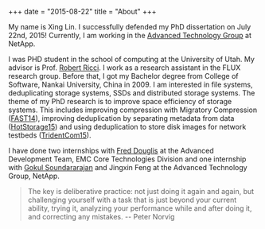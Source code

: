+++
date = "2015-08-22"
title = "About"
+++

My name is Xing Lin. I successfully defended my PhD dissertation on July 22nd, 2015! Currently, I am working in the [Advanced Technology Group][atg] at NetApp.  

I was PHD student in the school of computing at the University of Utah. My advisor is Prof. [Robert Ricci][Robert-Ricci]. I work as a research assistant in the FLUX research group. Before that, I got my Bachelor degree from College of Software, Nankai University, China in 2009. I am interested in file systems, deduplicating storage systems, SSDs and distributed storage systems. The theme of my PhD research is to improve space efficiency of storage systems. This includes improving compression with Migratory Compression ([FAST14][fast14]), improving deduplication by separating metadata from data ([HotStorage15][hotstorage15]) and using deduplication to store disk images for network testbeds ([TridentCom15][tridentcom15]).


I have done two internships with [Fred Douglis][fred] at the Advanced Development Team, EMC Core Technologies Division and one internship with 
[Gokul Soundararajan][gokul] and Jingxin Feng at the Advanced Technology Group, NetApp.

<!-- * External reviewer  
  * [Middleware2015][middleware2015]
  * [NAS2016][nas2016]
  * [IPDPS2016][ipdps2016]
-->


> The key is deliberative practice: not just doing it again and again, but challenging yourself with a task that is just beyond your current ability, trying it, analyzing your performance while and after doing it, and correcting any mistakes.     -- Peter Norvig


[atg]: https://atg.netapp.com/
[fred]: http://www.douglis.org/fred/ 
[gokul]: http://www.gokulsoundar.com/
[nfs-connector-github]: https://github.com/NetApp/NetApp-Hadoop-NFS-Connector
[Robert-Ricci]: http://www.flux.utah.edu/users/ricci/
[fast14]: https://www.cs.utah.edu/~xinglin/papers/fast14_final129.pdf
[hotstorage15]: https://www.cs.utah.edu/~xinglin/papers/hotstorage_final.pdf
[tridentcom15]: https://www.cs.utah.edu/~xinglin/papers/tridentcom15_final.pdf